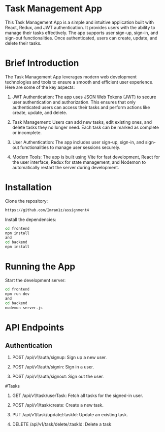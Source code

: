 # Task Management App

This Task Management App is a simple and intuitive application built with React, Redux, and JWT authentication. It provides users with the ability to manage their tasks effectively. The app supports user sign-up, sign-in, and sign-out functionalities. Once authenticated, users can create, update, and delete their tasks.

# Brief Introduction
The Task Management App leverages modern web development technologies and tools to ensure a smooth and efficient user experience. Here are some of the key aspects:

1. JWT Authentication: The app uses JSON Web Tokens (JWT) to secure user authentication and authorization. This ensures that only authenticated users can access their tasks and perform actions like create, update, and delete.

2. Task Management: Users can add new tasks, edit existing ones, and delete tasks they no longer need. Each task can be marked as complete or incomplete.
 
3. User Authentication: The app includes user sign-up, sign-in, and sign-out functionalities to manage user sessions securely.

4. Modern Tools: The app is built using Vite for fast development, React for the user interface, Redux for state management, and Nodemon to automatically restart the server during development.




# Installation

Clone the repository:



```bash
https://github.com/Imran1z/assignment4
```

Install the dependencies:



```bash
cd frontend
npm install
and
cd backend
npm install

```
# Running the App

Start the development server:
```bash
cd frontend
npm run dev
and
cd backend
nodemon server.js
```

# API Endpoints

## Authentication

1. POST /api/v1/auth/signup: Sign up a new user.

2. POST /api/v1/auth/signin: Sign in a user.

3. POST /api/v1/auth/signout: Sign out the user.

#Tasks

1. GET /api/v1/task/userTask: Fetch all tasks for the signed-in user.

2. POST /api/v1/task/create: Create a new task.

3. PUT /api/v1/task/update/:taskId: Update an existing task.

4. DELETE /api/v1/task/delete/:taskId: Delete a task
